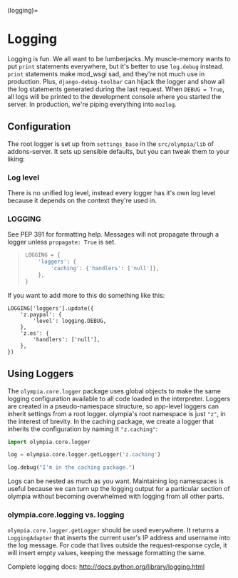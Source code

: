 (logging)=

# Logging

Logging is fun.  We all want to be lumberjacks.  My muscle-memory wants to put
`print` statements everywhere, but it's better to use `log.debug` instead.
`print` statements make mod_wsgi sad, and they're not much use in production.
Plus, `django-debug-toolbar` can hijack the logger and show all the log
statements generated during the last request.  When `DEBUG = True`, all logs
will be printed to the development console where you started the server.  In
production, we're piping everything into `mozlog`.

## Configuration

The root logger is set up from `settings_base` in the `src/olympia/lib`
of addons-server. It sets up sensible defaults, but you can tweak them to your liking:

### Log level

There is no unified log level, instead every logger has it's own log level
because it depends on the context they're used in.

### LOGGING

See PEP 391 for formatting help. Messages will not propagate through a
logger unless `propagate: True` is set.

> ```python
> LOGGING = {
>     'loggers': {
>         'caching': {'handlers': ['null']},
>     },
> }
> ```

If you want to add more to this do something like this:

```
LOGGING['loggers'].update({
    'z.paypal': {
        'level': logging.DEBUG,
    },
    'z.es': {
        'handlers': ['null'],
    },
})
```

## Using Loggers

The `olympia.core.logger` package uses global objects to make the same
logging configuration available to all code loaded in the interpreter.  Loggers
are created in a pseudo-namespace structure, so app-level loggers can inherit
settings from a root logger.  olympia's root namespace is just `"z"`, in the
interest of brevity.  In the caching package, we create a logger that inherits
the configuration by naming it `"z.caching"`:

```python
import olympia.core.logger

log = olympia.core.logger.getLogger('z.caching')

log.debug("I'm in the caching package.")
```

Logs can be nested as much as you want.  Maintaining log namespaces is useful
because we can turn up the logging output for a particular section of olympia
without becoming overwhelmed with logging from all other parts.

### olympia.core.logging vs. logging

`olympia.core.logger.getLogger` should be used everywhere.  It returns a
`LoggingAdapter` that inserts the current user's IP address and username into
the log message. For code that lives outside the request-response cycle, it
will insert empty values, keeping the message formatting the same.

Complete logging docs: <http://docs.python.org/library/logging.html>
